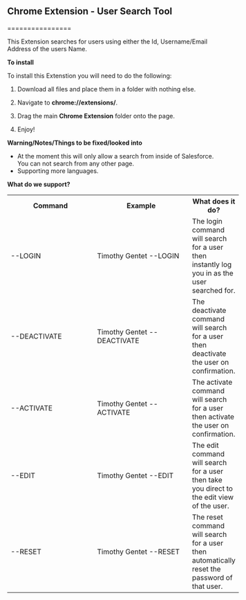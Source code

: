 ## Chrome Extension - User Search Tool
================

This Extension searches for users using either the Id, Username/Email Address of the users Name.

**To install**

To install this Extenstion you will need to do the following:

1) Download all files and place them in a folder with nothing else.

2) Navigate to **chrome://extensions/**.

3) Drag the main **Chrome Extension** folder onto the page.

4) Enjoy!

**Warning/Notes/Things to be fixed/looked into**

- At the moment this will only allow a search from inside of Salesforce. You can not search from any other page.
- Supporting more languages.

**What do we support?**
<table class="tg" style="undefined;table-layout: fixed; width: 696px">
   <colgroup>
      <col style="width: 200px">
      <col style="width: 220px">
      <col style="width: 0">
   </colgroup>
   <tbody>
      <tr>
         <th>Command</th>
         <th>Example</th>
         <th>What does it do?</th>
      </tr>
      <tr>
         <td>--LOGIN</td>
         <td>Timothy Gentet --LOGIN</td>
         <td>The login command will search for a user then instantly log you in as the user searched for.</td>
      </tr>
      <tr>
         <td>--DEACTIVATE</td>
         <td>Timothy Gentet --DEACTIVATE</td>
         <td>The deactivate command will search for a user then deactivate the user on confirmation.</td>
      </tr>
      <tr>
         <td>--ACTIVATE</td>
         <td>Timothy Gentet --ACTIVATE</td>
         <td>The activate command will search for a user then activate the user on confirmation.</td>
      </tr>
      <tr>
         <td>--EDIT</td>
         <td>Timothy Gentet --EDIT</td>
         <td>The edit command will search for a user then take you direct to the edit view of the user.</td>
      </tr>
      <tr>
         <td>--RESET</td>
         <td>Timothy Gentet --RESET</td>
         <td>The reset command will search for a user then automatically reset the password of that user.</td>
      </tr>
   </tbody>
</table>